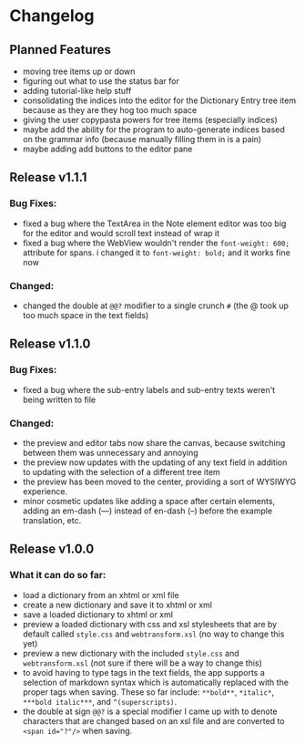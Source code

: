 # Changelog

## Planned Features
- moving tree items up or down
- figuring out what to use the status bar for
- adding tutorial-like help stuff
- consolidating the indices into the editor for the Dictionary Entry tree item because as they are they hog too much space
- giving the user copypasta powers for tree items (especially indices)
- maybe add the ability for the program to auto-generate indices based on the grammar info (because manually filling them in is a pain)
- maybe adding add buttons to the editor pane

## Release v1.1.1

### Bug Fixes:
- fixed a bug where the TextArea in the Note element editor was too big for the editor and would scroll text instead of wrap it
- fixed a bug where the WebView wouldn't render the `font-weight: 600;` attribute for spans. i changed it to `font-weight: bold;` and it works fine now

### Changed:
- changed the double at `@@?` modifier to a single crunch `#` (the @ took up too much space in the text fields)

## Release v1.1.0

### Bug Fixes:
- fixed a bug where the sub-entry labels and sub-entry texts weren't being written to file

### Changed:
- the preview and editor tabs now share the canvas, because switching between them was unnecessary and annoying
- the preview now updates with the updating of any text field in addition to updating with the selection of a different tree item
- the preview has been moved to the center, providing a sort of WYSIWYG experience.
- minor cosmetic updates like adding a space after certain elements, adding an em-dash (—) instead of en-dash (–) before the example translation, etc.

## Release v1.0.0

### What it can do so far:
- load a dictionary from an xhtml or xml file
- create a new dictionary and save it to xhtml or xml
- save a loaded dictionary to xhtml or xml
- preview a loaded dictionary with css and xsl stylesheets that are by default called `style.css` and `webtransform.xsl` (no way to change this yet)
- preview a new dictionary with the included `style.css` and `webtransform.xsl` (not sure if there will be a way to change this)
- to avoid having to type tags in the text fields, the app supports a selection of markdown syntax which is automatically replaced with the proper tags when saving. These so far include: `**bold**`, `*italic*`, `***bold italic***`, and `^(superscripts)`.
- the double at sign `@@?` is a special modifier I came up with to denote characters that are changed based on an xsl file and are converted to `<span id="?"/>` when saving.
